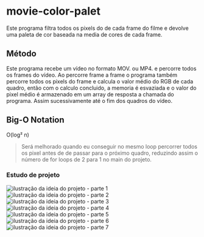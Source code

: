 # movie-color-palet
Este programa filtra todos os pixels do de cada frame do filme e devolve uma paleta de cor baseada na media de cores de cada frame.

## Método
Este programa recebe um vídeo no formato MOV. ou MP4. e percorre todos os frames do vídeo. Ao percorre frame a frame o programa também percorre todos os pixels do frame e calcula o valor médio do RGB de cada quadro, então com o calculo concluido, a memoria é esvaziada e o valor do pixel médio é armazenado em um array de resposta a chamada do programa. Assim sucessivamente até o fim dos quadros do vídeo.

## Big-O Notation
O(log² n)
> Será melhorado quando eu conseguir no mesmo loop percorrer todos os pixel antes de de passar para o próximo quadro, reduzindo assim o número de for loops de 2 para 1 no main do projeto.

### Estudo de projeto
<img alt="ilustração da ideia do projeto - parte 1" src="./assets/Projetopaletadecores_240221_170659_pages-to-jpg-0001.jpg">
<img alt="ilustração da ideia do projeto - parte 2" src="./assets/Projetopaletadecores_240221_170659_pages-to-jpg-0002.jpg">
<img alt="ilustração da ideia do projeto - parte 3" src="./assets/Projetopaletadecores_240221_170659_pages-to-jpg-0003.jpg">
<img alt="ilustração da ideia do projeto - parte 4" src="./assets/Projetopaletadecores_240221_170659_pages-to-jpg-0004.jpg">
<img alt="ilustração da ideia do projeto - parte 5" src="./assets/Projetopaletadecores_240221_170659_pages-to-jpg-0005.jpg">
<img alt="ilustração da ideia do projeto - parte 6" src="./assets/Projetopaletadecores_240221_170659_pages-to-jpg-0006.jpg">
<img alt="ilustração da ideia do projeto - parte 7" src="./assets/Projetopaletadecores_240221_170659_pages-to-jpg-0007.jpg">
